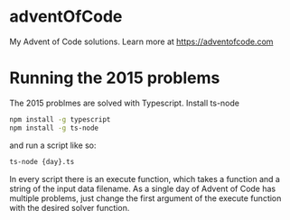 # adventOfCode
My Advent of Code solutions. Learn more at https://adventofcode.com

# Running the 2015 problems
The 2015 problmes are solved with Typescript.
Install ts-node
```bash
npm install -g typescript
npm install -g ts-node
```
and run a script like so:
```bash
ts-node {day}.ts
```

In every script there is an execute function, which takes a function and a string of the input data filename. As a single day of Advent of Code
has multiple problems, just change the first argument of the execute function with the desired solver function.
